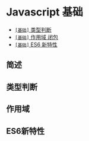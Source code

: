 # Javascript 基础

* [`[基础]` 类型判断](../sections/Js.md#类型判断)
* [`[基础]` 作用域 闭包](../sections/Js.md#作用域)
* [`[基础]` ES6 新特性](../sections/Js.md#ES6新特性)

## 简述
## 类型判断
## 作用域
## ES6新特性
